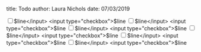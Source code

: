 title: Todo
author: Laura Nichols
date: 07/03/2019

<input type="checkbox">$line</input>
<input type="checkbox">$line</input>
<input type="checkbox">$line</input>
<input type="checkbox">$line</input>
<input type="checkbox">$line</input>
<input type="checkbox">$line</input>
<input type="checkbox">$line</input>
<input type="checkbox">$line</input>
<input type="checkbox">$line</input>
<input type="checkbox">$line</input>
<input type="checkbox">$line</input>
<input type="checkbox">$line</input>
